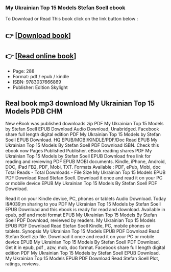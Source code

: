 ### My Ukrainian Top 15 Models Stefan Soell ebook

To Download or Read This book click on the link button below :

## 👉  [**[Download book](http://get-pdfs.com/download.php?group=book&from=github.com&id=680345&lnk=1066 "Download book")**]

## 👉  [**[Read online book](http://get-pdfs.com/download.php?group=book&from=github.com&id=680345&lnk=1066 "Read online book")**]


* Page: 288
* Format: pdf / epub / kindle
* ISBN: 9783037666869
* Publisher: Edition Skylight



## Real book mp3 download My Ukrainian Top 15 Models PDB CHM


New eBook was published downloads zip PDF My Ukrainian Top 15 Models by Stefan Soell EPUB Download Audio Download, Unabridged. Facebook share full length digital edition PDF My Ukrainian Top 15 Models by Stefan Soell EPUB Download. HQ EPUB/MOBI/KINDLE/PDF/Doc Read EPUB My Ukrainian Top 15 Models By Stefan Soell PDF Download ISBN. Check this ebook now Pages Published Publisher. eBook reading shares PDF My Ukrainian Top 15 Models by Stefan Soell EPUB Download free link for reading and reviewing PDF EPUB MOBI documents. Kindle, iPhone, Android, DOC, iPad FB2, PDF, Mobi, TXT. Formats Available : PDF, ePub, Mobi, doc Total Reads - Total Downloads - File Size My Ukrainian Top 15 Models EPUB PDF Download Read Stefan Soell. Download it once and read it on your PC or mobile device EPUB My Ukrainian Top 15 Models By Stefan Soell PDF Download.

Read it on your Kindle device, PC, phones or tablets Audio Download. Today I&amp;#039;m sharing to you PDF My Ukrainian Top 15 Models by Stefan Soell EPUB Download and this ebook is ready for read and download. Available in epub, pdf and mobi format EPUB My Ukrainian Top 15 Models By Stefan Soell PDF Download, reviewed by readers. My Ukrainian Top 15 Models EPUB PDF Download Read Stefan Soell Kindle, PC, mobile phones or tablets. Synopsis My Ukrainian Top 15 Models EPUB PDF Download Read Stefan Soell zip file. Download it once and read it on your PC or mobile device EPUB My Ukrainian Top 15 Models By Stefan Soell PDF Download. Get it in epub, pdf , azw, mob, doc format. Facebook share full length digital edition PDF My Ukrainian Top 15 Models by Stefan Soell EPUB Download. My Ukrainian Top 15 Models EPUB PDF Download Read Stefan Soell Plot, ratings, reviews.





